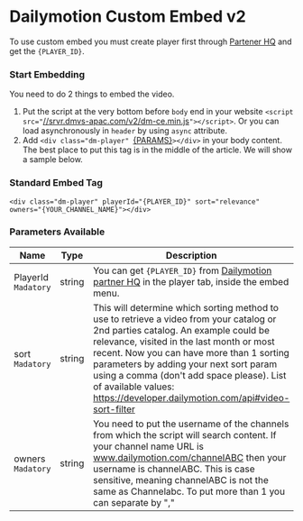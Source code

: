 # Dailymotion Custom Embed v2

To use custom embed you must create player first through [Partener HQ](https://www.dailymotion.com/dm/partner/onboarding) and get the `{PLAYER_ID}`.


### Start Embedding

You need to do 2 things to embed the video.

1. Put the script at the very bottom before `body` end in your website `<script src="`[//srvr.dmvs-apac.com/v2/dm-ce.min.js](//srvr.dmvs-apac.com/v2/dm-ce.min.js)`"></script>`. Or you can load asynchronously in `header` by using `async` attribute.
2. Add `<div class="dm-player" `[{PARAMS}](#parameters-available)`></div>` in your body content. The best place to put this tag is in the middle of the article. We will show a sample below.


### Standard Embed Tag

```
<div class="dm-player" playerId="{PLAYER_ID}" sort="relevance" owners="{YOUR_CHANNEL_NAME}"></div>
```


### Parameters Available
| Name | Type | Description |
| --- | --- | --- |
| PlayerId `Madatory` | string | You can get `{PLAYER_ID}` from [Dailymotion partner HQ](https://www.dailymotion.com/dm/partner/onboarding) in the player tab, inside the embed menu. |
| sort `Madatory` | string | This will determine which sorting method to use to retrieve a video from your catalog or 2nd parties catalog. An example could be relevance, visited in the last month or most recent. Now you can have more than 1 sorting parameters by adding your next sort param using a comma (don't add space please). List of available values: https://developer.dailymotion.com/api#video-sort-filter |
| owners `Madatory` | string | You need to put the username of the channels from which the script will search content. If your channel name URL is www.dailymotion.com/channelABC then your username is channelABC. This is case sensitive, meaning channelABC is not the same as Channelabc. To put more than 1 you can separate by "," |

 
